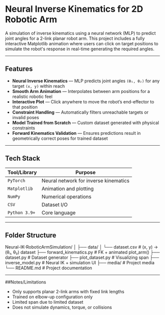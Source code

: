 # Neural Inverse Kinematics for 2D Robotic Arm

A simulation of inverse kinematics using a neural network (MLP) to predict joint angles for a 2-link planar robot arm. This project includes a fully interactive Matplotlib animation where users can click on target positions to simulate the robot's response in real-time generating the required angles.

---

## Features

- **Neural Inverse Kinematics** — MLP predicts joint angles `(θ₁, θ₂)` for any target `(x, y)` within reach
- **Smooth Arm Animation** — Interpolates between arm positions for a realistic robotic feel
- **Interactive Plot** — Click anywhere to move the robot’s end-effector to that position
- **Constraint Handling** — Automatically filters unreachable targets or invalid poses
- **Model Trained from Scratch** — Custom dataset generated with physical constraints
- **Forward Kinematics Validation** — Ensures predictions result in geometrically correct poses for trained dataset

---

## Tech Stack

| Tool/Library        | Purpose                                  |
|---------------------|------------------------------------------|
| `PyTorch`           | Neural network for inverse kinematics    |
| `Matplotlib`        | Animation and plotting                   |
| `NumPy`             | Numerical operations                     |
| `CSV`               | Dataset I/O                              |
| `Python 3.9+`       | Core language                            |

---

## Folder Structure

Neural-IK-RoboticArmSimulation/
│
├── data/
│ └── dataset.csv # (x, y) → (θ₁, θ₂) dataset
├── forward_kinematics.py # FK + animated plot_arm()
├── dataset.py # Dataset generator
├── plot_dataset.py # Visualizing span
├── inverse_model.py # Neural IK + simulation UI
├── media/ # Project media
└── README.md # Project documentation


---

##Notes/Limitations

- Only supports planar 2-link arms with fixed link lengths
- Trained on elbow-up configuration only
- Limited span due to limited dataset
- Does not simulate dynamics, torque, or collisions